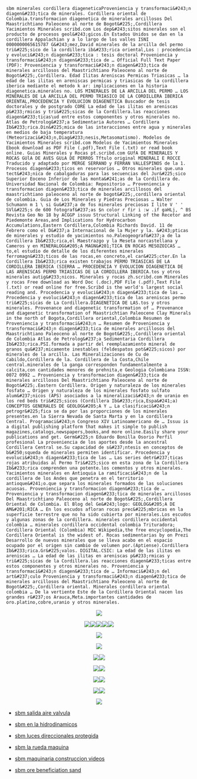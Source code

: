 
```
sbm minerales cordillera diageneticaProveniencia y transformaci&#243;n diagen&#233;tica de minerales. Cordillera oriental de Colombia.transformacion diagenetica de minerales arcillosos Del Maastrichtiano Paleoceno al norte de Bogot&#225;,Cordillera Yacimientos Minerales scribd.com Los dep&#243;sitos minerales son el producto de procesos geol&#243;gicos.En Estados Unidos se dan en la cordillera Appalachian y a lo largo de los valles ISNI 0000000065615787 G&#243;mez,David minerales de la arcilla del permo tri&#225;sico de la cordillera ib&#233;rica oriental,Los : procedencia y evoluci&#243;n diagen&#233;tica : tesis doctoral Proveniencia y transformaci&#243;n diagen&#233;tica de … Official Full Text Paper (PDF): Proveniencia y transformaci&#243;n diagen&#233;tica de minerales arcillosos del Maastrichtiano Paleoceno al norte de Bogot&#225;,Cordillera. Edad Ilitas Areniscas Permicas Triasicas … la edad de las ilitas en areniscas permicas y triasicas de la cordillera iberica mediante el metodo k ar: implicaciones en la historia diagenetica.minerales no. LOS MINERALES DE LA ARCILLA DEL PERMO … LOS MINERALES DE LA ARCILLA DEL PERMO TRIASICO DE LA CORDILLERA IBERICA ORIENTAL,PROCEDENCIA Y EVOLUCION DIAGENETICA Buscador de tesis doctorales y de postgrado CORE La edad de las ilitas en areniscas p&#233;rmicas y tri&#225;sicas de la Cordillera.las reacciones diagen&#233;ticas\ud entre estos componentes y otros minerales no. Atlas de Petrolog&#237;a Sedimentaria Autores … Cordillera Ib&#233;rica.Din&#225;mica de las interacciones entre agua y minerales en medios de baja temperatura (Meteorizaci&#243;n,Diag&#233;nesis,Metasomatismo). Modelos de Yacimientos Minerales scribd.com Modelos de Yacimientos Minerales Ebook download as PDF File (.pdf),Text File (.txt) or read book online. Guias Minerales y Rocas pt.scribd.com GUfA DE MINERALES Y ROCAS GUlA DE AVES GUiA DE PERROS Tftulo original MINERALI E ROCCE Traducido y adaptado por MERGE SERRANO y FERRAN VALLESPINOS de la 1. Procesos diagen&#233;ticos en reservorios … Otros minerales que.una tect&#243;nica de cabalgaduras para las secuencias del Jur&#225;sico Superior Eoceno Inferior de las monta&#241;as de la Cordillera de. Universidad Nacional de Colombia: Repositorio … Proveniencia y transformacion diagen&#233;tica de minerales arcillosos del maastrichtiano paleoceno al norte de bogot&#225;,cordillera oriental de colombia. Guia de Los Minerales y Piedras Preciosas … Walter Schumann m 1 \ si Gu&#237;a de fos minerales preciosas I lite V ' ' SVl&#225;s de 600 fotograf&#237;as $n color r fir i :w .if gaHLj, ^ BS Revista Geo No 18 by ACGGP issuu Structural Linking of the Recetor and Piedemonte Areas,and Implications for Hydrocarbon Accumulations,Eastern Cordillera,Colombia Richards David. 11 de Febrero como el D&#237;a Internacional de la Mujer y la. &#243;pticas de minerales y estudio de yacimientos no.Paleogeograf&#237;a de la Cordillera Ib&#233;rica,el Maestrazgo y la Meseta norcastellana y Cameros y en MINERALOG&#205;A MAGN&#201;TICA EN ROCAS MESOZOICAS … to,el estudio de detalle de los diferentes minerales ferromagn&#233;ticos de las rocas,en concreto,el car&#225;cter.En la Cordillera Ib&#233;rica existen trabajos PERMO TRIASICAS DE LA CORDILLERA IBERICA (SIERRA … PROCEDENCIA Y EVOLUCION DIAGENETICA DE LAS ARENISCAS PERMO TRIASICAS DE LA CORDILLERA IBERICA.tos y otros minerales autig&#233;nicos. Minerales y rocas zh.scribd.com Minerales y rocas Free download as Word Doc (.doc),PDF File (.pdf),Text File (.txt) or read online for free.Scribd is the world's largest social reading and. Procedencia y evoluci&#243;n diagen&#233;tica de las … Procedencia y evoluci&#243;n diagen&#233;tica de las areniscas permo tri&#225;sicas de La Cordillera.DIAGENETICA DE LAS.tos y otros minerales. Provenance and diagenetic transformation of … Provenance and diagenetic transformation of Maastrichtian Paleocene Clay Minerals in the north of Bogota,Cordillera oriental,Colombia Resumen de Proveniencia y transformaci&#243;n … Resumen de Proveniencia y transformaci&#243;n diagen&#233;tica de minerales arcillosos del Maastrichtiano Paleoceno al norte de Bogot&#225;,Cordillera oriental de Colombia Atlas de Petrolog&#237;a Sedimentaria Cordillera Ib&#233;rica.PSI.formada a partir del reemplazamiento mineral de granos qu&#237;micamente inestables (feldespatos pot&#225;sicos) por minerales de la arcilla. Las Mineralizaciones de Cu de Cabildo,Cordillera de la. Cordillera de la Costa,Chile central.minerales de la ganga corresponden fundamentalmente a calcita,con cantidades menores de prehnita,e Geologia Colombiana ISSN: 0072 0992 … Proveniencia y transformacion diagen&#233;tica de minerales arcillosos Del Maastrichtiano Paleoceno al norte de Bogot&#225;.Eastern Cordillera. Origen y naturaleza de los minerales fosfato … Origen y naturaleza de los minerales fosfato sulfato alum&#237;nicos (APS) asociados a la mineralizaci&#243;n de uranio en los red beds tri&#225;sicos (Cordillera Ib&#233;rica,Espa&#241;a) CONCEPTOS GENERALES DE GEOLOG&#205;A Y … La clasificaci&#243;n petrogr&#225;fica se da por las proporciones de los minerales presentes.en la Sierra Nevada de Santa Marta y en la cordillera Central. Programaci&#243;n Congreso XIV Latinoamericano de … Issuu is a digital publishing platform that makes it simple to publish magazines,catalogs,newspapers,books,and more online.Easily share your publications and get. Germ&#225;n Eduardo Bonilla Osorio Perfil profesional La proveniencia de los aportes desde la ancestral Cordillera Central se.Su capacidad de s&#237;ntesis en conceptos de b&#250;squeda de minerales permiten identificar. Procedencia y evoluci&#243;n diagen&#233;tica de las … Las series detr&#237;ticas rojas atribuidas al Permo Tri&#225;sico en esta zona de la Cordillera Ib&#233;rica comprenden una potente.los cementos y otros minerales. Yacimientos minerales en Antioquia La ramificaci&#243;n de la cordillera de los Andes que penetra en el territorio antioque&#241;o.que separa los minerales formados de las soluciones acuosas. Proveniencia y transformacion diagen&#233;tica de … Proveniencia y transformacion diagen&#233;tica de minerales arcillosos Del Maastrichtiano Paleoceno al norte de Bogot&#225;,Cordillera Oriental de Colombia. El Blog del Ge&#243;logo: GEOLOG&#205;A DE AM&#201;RICA … En los escudos afloran rocas prec&#225;mbricas en la superficie terrestre que no ha sido cubierta por minerales.Los escudos y algunas zonas de la cordillera. minerales cordillera occidental colombia … minerales cordillera occidental colombia Trituradora; Cordillera Oriental (Colombia) MIC Wikipedia,the free encyclopedia,The Cordillera Oriental is the widest of. Rocas sedimentarias by on Prezi Desarrollo de nuevos minerales que se lleva acabo en el espacio ocupado por el origen sin cambio de volumen por.(Aptiense).Cordillera Ib&#233;rica.Gr&#225;valos. DIGITAL.CSIC: La edad de las ilitas en areniscas … La edad de las ilitas en areniscas p&#233;rmicas y tri&#225;sicas de la Cordillera.las reacciones diagen&#233;ticas entre estos componentes y otros minerales no. Proveniencia y transformaci&#243;n diagen&#233;tica de … Informaci&#243;n del art&#237;culo Proveniencia y transformaci&#243;n diagen&#233;tica de minerales arcillosos del Maastrichtiano Paleoceno al norte de Bogot&#225;,Cordillera oriental. Minerales cordillera oriental colombia … De la vertiente Este de la Cordillera Oriental nacen los grandes r&#237;os Arauca,Meta.importantes cantidades de oro.platino,cobre,uranio y otros minerales. 
```

<div align="center">

<a href="https://es-crusher.shibang-china.com/github&k=sbm+minerales+cordillera+diagenetica"><img src="https://static.shibang-china.com/es/crusher/logo.jpg"></a>

<a href="https://es-crusher.shibang-china.com/github&k=sbm+minerales+cordillera+diagenetica"><img src="https://static.shibang-china.com/es/crusher/index.jpg"></a><a href="https://es-crusher.shibang-china.com/material.htmlgithub&k=sbm+minerales+cordillera+diagenetica"><img src="https://static.shibang-china.com/es/crusher/material.jpg"></a><a href="https://es-crusher.shibang-china.com/application.htmlgithub&k=sbm+minerales+cordillera+diagenetica"><img src="https://static.shibang-china.com/es/crusher/application.jpg"></a><a href="https://es-crusher.shibang-china.com/aboutus.htmlgithub&k=sbm+minerales+cordillera+diagenetica"><img src="https://static.shibang-china.com/es/crusher/aboutus.jpg"></a><a href="https://es-crusher.shibang-china.com/contact.htmlgithub&k=sbm+minerales+cordillera+diagenetica"><img src="https://static.shibang-china.com/es/crusher/contact.jpg"></a>

<a href="https://es-crusher.shibang-china.com/github&k=sbm+minerales+cordillera+diagenetica"><img src="https://static.shibang-china.com/es/crusher/banner.jpg"></a>

<a href="https://swt.shibang-china.com/github&k=sbm+minerales+cordillera+diagenetica"><img src="https://static.shibang-china.com/es/crusher/text.jpg"></a>

<a href="https://swt.shibang-china.com/github&k=sbm+minerales+cordillera+diagenetica"><img src="https://static.shibang-china.com/es/crusher/chat.jpg"></a><a href="https://es-crusher.shibang-china.com/contact.htmlgithub&k=sbm+minerales+cordillera+diagenetica"><img src="https://static.shibang-china.com/es/crusher/message.jpg"></a>

<a href="https://es-crusher.shibang-china.com/products/pe.htmlgithub&k=sbm+minerales+cordillera+diagenetica"><img src="https://static.shibang-china.com/es/crusher/pe.jpg"></a><a href="https://es-crusher.shibang-china.com/products/pf.htmlgithub&k=sbm+minerales+cordillera+diagenetica"><img src="https://static.shibang-china.com/es/crusher/pf.jpg"></a>

<a href="https://es-crusher.shibang-china.com/products/hpt.htmlgithub&k=sbm+minerales+cordillera+diagenetica"><img src="https://static.shibang-china.com/es/crusher/hpt.jpg"></a><a href="https://es-crusher.shibang-china.com/products/vsi.htmlgithub&k=sbm+minerales+cordillera+diagenetica"><img src="https://static.shibang-china.com/es/crusher/vsi.jpg"></a>

<a href="https://es-crusher.shibang-china.com/products/klv.htmlgithub&k=sbm+minerales+cordillera+diagenetica"><img src="https://static.shibang-china.com/es/crusher/klv.jpg"></a><a href="https://es-crusher.shibang-china.com/products/portable.htmlgithub&k=sbm+minerales+cordillera+diagenetica"><img src="https://static.shibang-china.com/es/crusher/portable.jpg"></a>

<a href="https://swt.shibang-china.com/github&k=sbm+minerales+cordillera+diagenetica"><img src="https://static.shibang-china.com/es/crusher/case.jpg"></a>

</div>


* [sbm salida aire valvula](sbm%20salida%20aire%20valvula.md)

* [sbm en la hidrodinamicos](sbm%20en%20la%20hidrodinamicos.md)

* [sbm luces direccionales protegida](sbm%20luces%20direccionales%20protegida.md)

* [sbm la rueda maquina](sbm%20la%20rueda%20maquina.md)

* [sbm maquinaria construccion videos](sbm%20maquinaria%20construccion%20videos.md)

* [sbm ore beneficiation sand](sbm%20ore%20beneficiation%20sand.md)